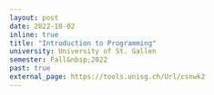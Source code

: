```yaml
---
layout: post
date: 2022-10-02
inline: true
title: "Introduction to Programming"
university: University of St. Gallen
semester: Fall&nbsp;2022
past: true
external_page: https://tools.unisg.ch/Url/csnwk2
---
```

